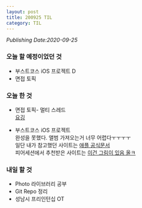 ```yaml
---
layout: post
title: 200925 TIL
category: TIL
---
```

*Publishing Date:2020-09-25*

### 오늘 할 예정이었던 것
* 부스트코스 iOS 프로젝트 D
* 면접 토픽

### 오늘 한 것
* 면접 토픽- 멀티 스레드  
[요깅](https://devejs.github.io/ios/2020/09/25/multi-thread.html)

* 부스트코스 iOS 프로젝트  
완성을 못했다. 앨범 가져오는거 너무 어렵다ㅜㅜㅜㅜ  
일단 내가 참고했던 사이트는 [애플 공식문서](https://developer.apple.com/documentation/photokit/browsing_and_modifying_photo_albums)  
피어세션에서 추천받은 사이트는 [이건 그림이 있음 올ㅋ](https://www.raywenderlich.com/11764166-getting-started-with-photokit)


### 내일 할 것
* Photo 라이브러리 공부
* Git Repo 정리
* 성남시 프리인턴십 OT 
